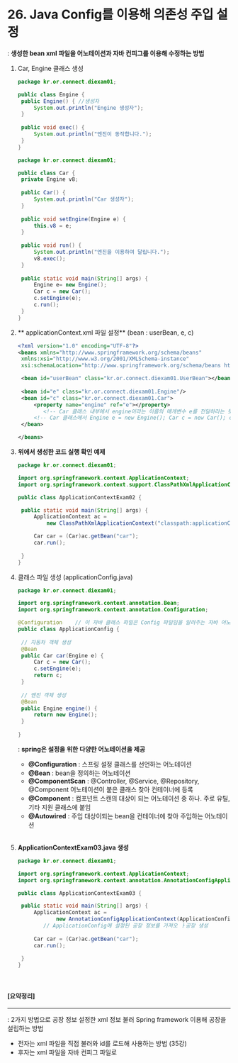 # 26. Java Config를 이용해 의존성 주입 설정

: **생성한 bean xml 파일을 어노테이션과 자바 컨피그를 이용해 수정하는 방법**

1. Car, Engine 클래스 생성

   ```java
   package kr.or.connect.diexam01;
   
   public class Engine {
   	public Engine() { //생성자
   		System.out.println("Engine 생성자");
   	}
   	
   	public void exec() {
   		System.out.println("엔진이 동작합니다.");
   	}
   }
   ```

   ```java
   package kr.or.connect.diexam01;
   
   public class Car {
   	private Engine v8;
   	
   	public Car() {
   		System.out.println("Car 생성자");
   	}
   	
   	public void setEngine(Engine e) {
   		this.v8 = e;
   	}
   	
   	public void run() {
   		System.out.println("엔진을 이용하여 달립니다.");
   		v8.exec();
   	}
   	
   	public static void main(String[] args) {
   		Engine e= new Engine();
   		Car c = new Car();
   		c.setEngine(e);
   		c.run();
   	}
   }
   ```

   

2. ** applicationContext.xml 파일 설정**  (bean : userBean, e, c)

   ```xml
   <?xml version="1.0" encoding="UTF-8"?>
   <beans xmlns="http://www.springframework.org/schema/beans"
   	xmlns:xsi="http://www.w3.org/2001/XMLSchema-instance"
   	xsi:schemaLocation="http://www.springframework.org/schema/beans http://www.springframework.org/schema/beans/spring-beans.xsd">
   
   	<bean id="userBean" class="kr.or.connect.diexam01.UserBean"></bean>
   	
   	<bean id="e" class="kr.or.connect.diexam01.Engine"/>
   	<bean id="c" class="kr.or.connect.diexam01.Car">
   		<property name="engine" ref="e"></property>
           <!-- Car 클래스 내부에서 engine이라는 이름의 매개변수 e를 전달하라는 뜻  -->
   		<!-- Car 클래스에서 Engine e = new Engine(); Car c = new Car(); c.setEngine(e); 까지 실행한것과 동일 -->
   	</bean>
   
   </beans>
   ```

   

3. **위에서 생성한 코드 실행 확인 예제**

   ```java
   package kr.or.connect.diexam01;
   
   import org.springframework.context.ApplicationContext;
   import org.springframework.context.support.ClassPathXmlApplicationContext;
   
   public class ApplicationContextExam02 {
   
   	public static void main(String[] args) {
   		ApplicationContext ac = 
   			new ClassPathXmlApplicationContext("classpath:applicationContext.xml"); 
   
   		Car car = (Car)ac.getBean("car");
   		car.run();
   		
   	}
   }
   ```

   

4. 클래스 파일 생성 (applicationConfig.java)

   ```java
   package kr.or.connect.diexam01;
   
   import org.springframework.context.annotation.Bean;
   import org.springframework.context.annotation.Configuration;
   
   @Configuration    // 이 자바 클래스 파일은 Config 파일임을 알려주는 자바 어노테이션
   public class ApplicationConfig {
   	
   	// 자동차 객체 생성
   	@Bean
   	public Car car(Engine e) {  
   		Car c = new Car();
   		c.setEngine(e);
   		return c;
   	}
   	
   	// 엔진 객체 생성
   	@Bean
   	public Engine engine() {
   		return new Engine();
   	}
   	
   }
   ```

   : **spring은 설정을 위한 다양한 어노테이션을 제공**

   - **@Configuration** : 스프링 설정 클래스를 선언하는 어노테이션
   - **@Bean** : bean을 정의하는 어노테이션
   - **@ComponentScan** : @Controller, @Service, @Repository, @Component 어노테이션이 붙은 클래스 찾아 컨테이너에 등록
   - **@Component** : 컴포넌트 스캔의 대상이 되는 어노테이션 중 하나. 주로 유틸, 기타 지원 클래스에 붙임
   - **@Autowired** : 주입 대상이되는 bean을 컨테이너에 찾아 주입하는 어노테이션

   <br>

5. **ApplicationContextExam03.java 생성**

   ```java
   package kr.or.connect.diexam01;
   
   import org.springframework.context.ApplicationContext;
   import org.springframework.context.annotation.AnnotationConfigApplicationContext;
   
   public class ApplicationContextExam03 {
   
   	public static void main(String[] args) {
   		ApplicationContext ac = 
               new AnnotationConfigApplicationContext(ApplicationConfig.class);  
           // ApplicationConfig에 설정된 공장 정보를 가져오 ㅏ공장 생성
   		   
   		Car car = (Car)ac.getBean("car");
   		car.run();
   		
   	}
   }
   
   ```

<br>

#### [요약정리]

-----

: 2가지 방법으로 공장 정보 설정한 xml 정보 불러 Spring framework 이용해 공장을 설립하는 방법

- 전자는 xml 파일을 직접 불러와 id를 로드해 사용하는 방법 (35강)
- 후자는 xml 파일을 자바 컨피그 파일로 